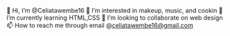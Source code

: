 👋 Hi, I’m @Celiatawembe16
👀 I’m interested in makeup, music, and cookin
🌱 I’m currently learning HTML,CSS
💞️ I’m looking to collaborate on web design
📫 How to reach me through email @celiatawembe16@gmail.com
